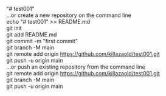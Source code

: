"# test001"  
…or create a new repository on the command line  
echo "# test001" >> README.md  
git init  
git add README.md  
git commit -m "first commit"  
git branch -M main  
git remote add origin https://github.com/killazaold/test001.git  
git push -u origin main  
…or push an existing repository from the command line  
git remote add origin https://github.com/killazaold/test001.git  
git branch -M main  
git push -u origin main  

